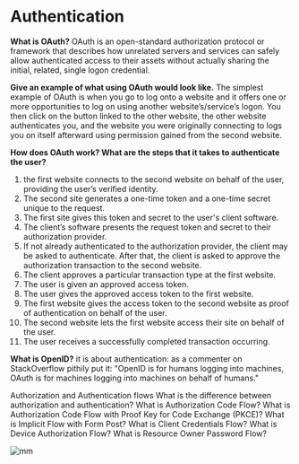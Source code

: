 # Authentication

**What is OAuth?**
OAuth is an open-standard authorization protocol or framework that describes how unrelated servers and services can safely allow authenticated access to their assets without actually sharing the initial, related, single logon credential.

**Give an example of what using OAuth would look like.**
The simplest example of OAuth is when you go to log onto a website and it offers one or more opportunities to log on using another website’s/service’s logon. You then click on the button linked to the other website, the other website authenticates you, and the website you were originally connecting to logs you on itself afterward using permission gained from the second website.

**How does OAuth work? What are the steps that it takes to authenticate the user?**
1. the first website connects to the second website on behalf of the user, providing the user’s verified identity.
2. The second site generates a one-time token and a one-time secret unique to the request.
3. The first site gives this token and secret to the user's client software.
4. The client’s software presents the request token and secret to their authorization provider.
5. If not already authenticated to the authorization provider, the client may be asked to authenticate. After that, the client is asked to approve the authorization transaction to the second website.
6. The client approves a particular transaction type at the first website.
7. The user is given an approved access token.
8. The user gives the approved access token to the first website.
9. The first website gives the access token to the second website as proof of authentication on behalf of the user.
10. The second website lets the first website access their site on behalf of the user.
12. The user receives a successfully completed transaction occurring.


**What is OpenID?**
it is about authentication: as a commenter on StackOverflow pithily put it: "OpenID is for humans logging into machines, OAuth is for machines logging into machines on behalf of humans."

Authorization and Authentication flows
What is the difference between authorization and authentication?
What is Authorization Code Flow?
What is Authorization Code Flow with Proof Key for Code Exchange (PKCE)?
What is Implicit Flow with Form Post?
What is Client Credentials Flow?
What is Device Authorization Flow?
What is Resource Owner Password Flow?

![mm](https://miro.medium.com/max/1158/0*AoKcr-r53ISoBsUq)